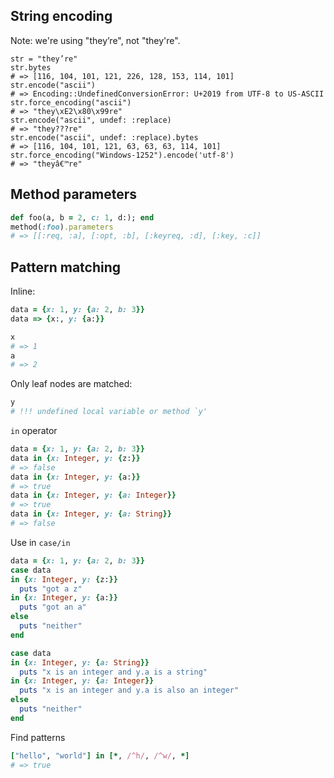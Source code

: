 ## String encoding

Note: we're using "they’re", not "they're".

```
str = "they’re"
str.bytes
# => [116, 104, 101, 121, 226, 128, 153, 114, 101]
str.encode("ascii")
# => Encoding::UndefinedConversionError: U+2019 from UTF-8 to US-ASCII
str.force_encoding("ascii")
# => "they\xE2\x80\x99re"
str.encode("ascii", undef: :replace)
# => "they???re"
str.encode("ascii", undef: :replace).bytes
# => [116, 104, 101, 121, 63, 63, 63, 114, 101]
str.force_encoding("Windows-1252").encode('utf-8')
# => "theyâ€™re"
```

## Method parameters

```rb
def foo(a, b = 2, c: 1, d:); end
method(:foo).parameters
# => [[:req, :a], [:opt, :b], [:keyreq, :d], [:key, :c]]
```

## Pattern matching

Inline:

```rb
data = {x: 1, y: {a: 2, b: 3}}
data => {x:, y: {a:}}

x
# => 1
a
# => 2
```

Only leaf nodes are matched:

```rb
y
# !!! undefined local variable or method `y'
```

`in` operator

```rb
data = {x: 1, y: {a: 2, b: 3}}
data in {x: Integer, y: {z:}}
# => false
data in {x: Integer, y: {a:}}
# => true
data in {x: Integer, y: {a: Integer}}
# => true
data in {x: Integer, y: {a: String}}
# => false
```

Use in `case/in`

```rb
data = {x: 1, y: {a: 2, b: 3}}
case data
in {x: Integer, y: {z:}}
  puts "got a z"
in {x: Integer, y: {a:}}
  puts "got an a"
else
  puts "neither"
end

case data
in {x: Integer, y: {a: String}}
  puts "x is an integer and y.a is a string"
in {x: Integer, y: {a: Integer}}
  puts "x is an integer and y.a is also an integer"
else
  puts "neither"
end
```

Find patterns

```rb
["hello", "world"] in [*, /^h/, /^w/, *]
# => true
```
